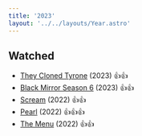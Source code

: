 ```yaml
---
title: '2023'
layout: '../../layouts/Year.astro'
---
```


## Watched

- [They Cloned Tyrone](https://www.imdb.com/title/tt9873892/) (2023) 👍👍
- [Black Mirror Season 6](https://www.imdb.com/title/tt2085059/) (2023) 👍👍
- [Scream](https://www.imdb.com/title/tt11245972/) (2022) 👍👍
- [Pearl](https://www.imdb.com/title/tt18925334/) (2022) 👍👍👍
- [The Menu](https://www.imdb.com/title/tt9764362/) (2022) 👍👍
